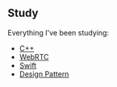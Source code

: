 ## Study

Everything I've been studying:

* [C++](https://www.github.com/mininny/cppstudy)
* [WebRTC](https://www.github.com/mininny/webrtcstudy)
* [Swift](https://www.github.com/mininny/swiftstudy)
* [Design Pattern](https://www.github.com/mininny/designpatternstudy)
